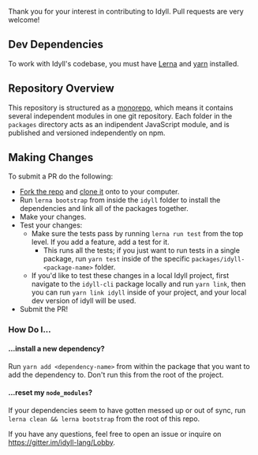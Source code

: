 Thank you for your interest in contributing to Idyll. Pull requests are very welcome!

## Dev Dependencies

To work with Idyll's codebase, you must have [Lerna](https://github.com/lerna/lerna) and [yarn](https://yarnpkg.com/en/docs/install) installed.

## Repository Overview

This repository is structured as a [monorepo](https://github.com/babel/babel/blob/master/doc/design/monorepo.md), which means it contains several independent modules in one git repository. Each folder in the `packages` directory acts as an indipendent JavaScript module, and is published and versioned independently on npm. 

## Making Changes

To submit a PR do the following:

* [Fork the repo](https://help.github.com/articles/fork-a-repo/) and [clone it](https://help.github.com/articles/cloning-a-repository/) onto to your computer.
* Run `lerna bootstrap` from inside the `idyll` folder to install the dependencies and link all of the packages together.
* Make your changes.
* Test your changes:
  * Make sure the tests pass by running `lerna run test` from the top level. If you add a feature, add a test for it.
    * This runs all the tests; if you just want to run tests in a single package, run `yarn test` inside of the specific `packages/idyll-<package-name>` folder.
  * If you'd like to test these changes in a local Idyll project, first navigate to the `idyll-cli` package locally and run `yarn link`, then you can run `yarn link idyll` inside of your project, and your local dev version of idyll will be used.
* Submit the PR!

### How Do I...

#### ...install a new dependency?

Run `yarn add <dependency-name>` from within the package that you want to add the dependency to. Don't run this from the root of the project.

#### ...reset my `node_modules`?

If your dependencies seem to have gotten messed up or out of sync, run `lerna clean && lerna bootstrap` from the root of this repo.

If you have any questions, feel free to open an issue or inquire on https://gitter.im/idyll-lang/Lobby.
